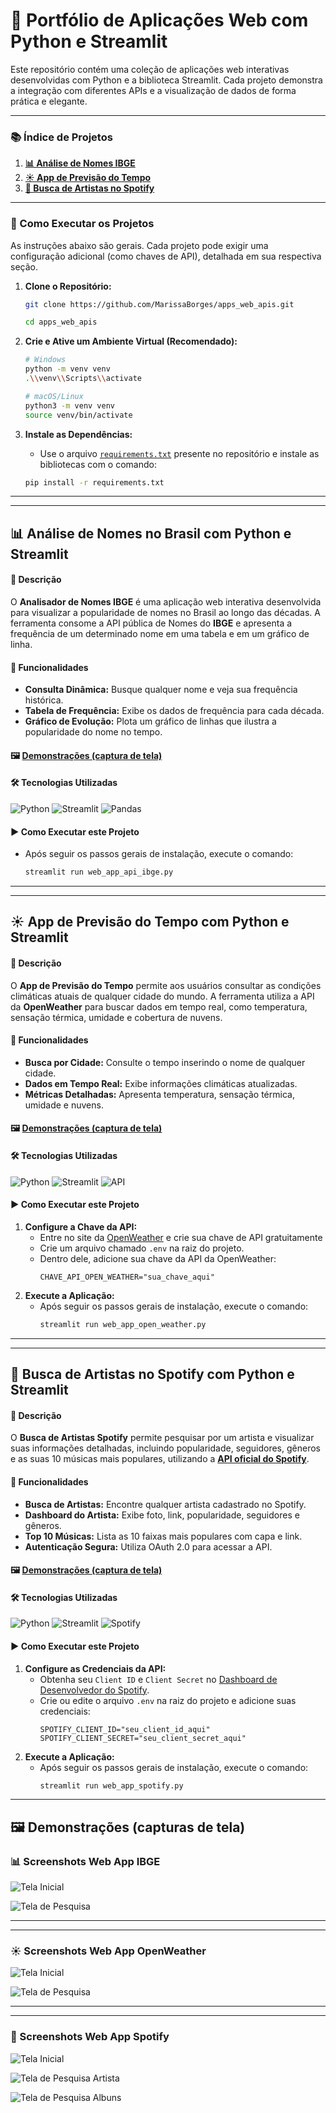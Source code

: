 # 🚀 Portfólio de Aplicações Web com Python e Streamlit

Este repositório contém uma coleção de aplicações web interativas desenvolvidas com Python e a biblioteca Streamlit. Cada projeto demonstra a integração com diferentes APIs e a visualização de dados de forma prática e elegante.

---

### 📚 Índice de Projetos

1.  [**📊 Análise de Nomes IBGE**](#-análise-de-nomes-no-brasil-com-python-e-streamlit)
2.  [**☀️ App de Previsão do Tempo**](#️-app-de-previsão-do-tempo-com-python-e-streamlit)
3.  [**🎵 Busca de Artistas no Spotify**](#-busca-de-artistas-no-spotify-com-python-e-streamlit)

---

### 🏃 Como Executar os Projetos

As instruções abaixo são gerais. Cada projeto pode exigir uma configuração adicional (como chaves de API), detalhada em sua respectiva seção.

1.  **Clone o Repositório:**

    ```bash
    git clone https://github.com/MarissaBorges/apps_web_apis.git

    cd apps_web_apis
    ```

2.  **Crie e Ative um Ambiente Virtual (Recomendado):**

    ```bash
    # Windows
    python -m venv venv
    .\\venv\\Scripts\\activate

    # macOS/Linux
    python3 -m venv venv
    source venv/bin/activate
    ```

3.  **Instale as Dependências:**
    - Use o arquivo [`requirements.txt`](requirements.txt) presente no repositório e instale as bibliotecas com o comando:
    ```bash
    pip install -r requirements.txt
    ```

---

---

## 📊 Análise de Nomes no Brasil com Python e Streamlit

#### 📌 Descrição

O **Analisador de Nomes IBGE** é uma aplicação web interativa desenvolvida para visualizar a popularidade de nomes no Brasil ao longo das décadas. A ferramenta consome a API pública de Nomes do **IBGE** e apresenta a frequência de um determinado nome em uma tabela e em um gráfico de linha.

#### 🚀 Funcionalidades

- **Consulta Dinâmica:** Busque qualquer nome e veja sua frequência histórica.
- **Tabela de Frequência:** Exibe os dados de frequência para cada década.
- **Gráfico de Evolução:** Plota um gráfico de linhas que ilustra a popularidade do nome no tempo.

#### 🖼️ [Demonstrações (captura de tela)](#-screenshots-web-app-ibge)

#### 🛠️ Tecnologias Utilizadas

![Python](https://img.shields.io/badge/Python-3670A0?style=for-the-badge&logo=python&logoColor=ffdd54)
![Streamlit](https://img.shields.io/badge/Streamlit-FF4B4B?style=for-the-badge&logo=streamlit&logoColor=white)
![Pandas](https://img.shields.io/badge/Pandas-150458?style=for-the-badge&logo=pandas&logoColor=white)

#### ▶️ Como Executar este Projeto

- Após seguir os passos gerais de instalação, execute o comando:
  ```bash
  streamlit run web_app_api_ibge.py
  ```

---

---

## ☀️ App de Previsão do Tempo com Python e Streamlit

#### 📌 Descrição

O **App de Previsão do Tempo** permite aos usuários consultar as condições climáticas atuais de qualquer cidade do mundo. A ferramenta utiliza a API da **OpenWeather** para buscar dados em tempo real, como temperatura, sensação térmica, umidade e cobertura de nuvens.

#### 🚀 Funcionalidades

- **Busca por Cidade:** Consulte o tempo inserindo o nome de qualquer cidade.
- **Dados em Tempo Real:** Exibe informações climáticas atualizadas.
- **Métricas Detalhadas:** Apresenta temperatura, sensação térmica, umidade e nuvens.

#### 🖼️ [Demonstrações (captura de tela)](#️-screenshots-web-app-openweather)

#### 🛠️ Tecnologias Utilizadas

![Python](https://img.shields.io/badge/Python-3670A0?style=for-the-badge&logo=python&logoColor=ffdd54)
![Streamlit](https://img.shields.io/badge/Streamlit-FF4B4B?style=for-the-badge&logo=streamlit&logoColor=white)
![API](https://img.shields.io/badge/OpenWeather%20API-EB6E4B?style=for-the-badge&logo=openweathermap&logoColor=white)

#### ▶️ Como Executar este Projeto

1.  **Configure a Chave da API:**
    - Entre no site da [OpenWeather](https://openweathermap.org/api) e crie sua chave de API gratuitamente
    - Crie um arquivo chamado `.env` na raiz do projeto.
    - Dentro dele, adicione sua chave da API da OpenWeather:
      ```
      CHAVE_API_OPEN_WEATHER="sua_chave_aqui"
      ```
2.  **Execute a Aplicação:**
    - Após seguir os passos gerais de instalação, execute o comando:
      ```bash
      streamlit run web_app_open_weather.py
      ```

---

---

## 🎵 Busca de Artistas no Spotify com Python e Streamlit

#### 📌 Descrição

O **Busca de Artistas Spotify** permite pesquisar por um artista e visualizar suas informações detalhadas, incluindo popularidade, seguidores, gêneros e as suas 10 músicas mais populares, utilizando a **[API oficial do Spotify](https://developer.spotify.com/documentation/web-api)**.

#### 🚀 Funcionalidades

- **Busca de Artistas:** Encontre qualquer artista cadastrado no Spotify.
- **Dashboard do Artista:** Exibe foto, link, popularidade, seguidores e gêneros.
- **Top 10 Músicas:** Lista as 10 faixas mais populares com capa e link.
- **Autenticação Segura:** Utiliza OAuth 2.0 para acessar a API.

#### 🖼️ [Demonstrações (captura de tela)](#-screenshots-web-app-spotify)

#### 🛠️ Tecnologias Utilizadas

![Python](https://img.shields.io/badge/Python-3670A0?style=for-the-badge&logo=python&logoColor=ffdd54)
![Streamlit](https://img.shields.io/badge/Streamlit-FF4B4B?style=for-the-badge&logo=streamlit&logoColor=white)
![Spotify](https://img.shields.io/badge/Spotify%20API-1ED760?style=for-the-badge&logo=spotify&logoColor=white)

#### ▶️ Como Executar este Projeto

1.  **Configure as Credenciais da API:**
    - Obtenha seu `Client ID` e `Client Secret` no [Dashboard de Desenvolvedor do Spotify](https://developer.spotify.com/dashboard/).
    - Crie ou edite o arquivo `.env` na raiz do projeto e adicione suas credenciais:
      ```
      SPOTIFY_CLIENT_ID="seu_client_id_aqui"
      SPOTIFY_CLIENT_SECRET="seu_client_secret_aqui"
      ```
2.  **Execute a Aplicação:**
    - Após seguir os passos gerais de instalação, execute o comando:
      ```bash
      streamlit run web_app_spotify.py
      ```

---

## 🖼️ Demonstrações (capturas de tela)

### 📊 Screenshots Web App IBGE

![Tela Inicial](https://i.postimg.cc/VLWnLqvt/image.png)

![Tela de Pesquisa](https://i.postimg.cc/KYHwyH4f/image.png)

---

---

### ☀️ Screenshots Web App OpenWeather

![Tela Inicial](https://i.postimg.cc/1XCNWwv8/image.png)

![Tela de Pesquisa](https://i.postimg.cc/9fJnCFFy/image.png)

---

---

### 🎵 Screenshots Web App Spotify

![Tela Inicial](https://i.postimg.cc/t4ybgJyc/image.png)

![Tela de Pesquisa Artista](https://i.postimg.cc/76cDPNY1/image.png)

![Tela de Pesquisa Albuns](https://i.postimg.cc/N0XjnM8f/image.png)
